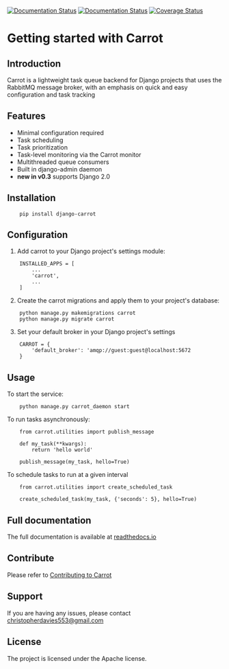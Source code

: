 [![Documentation Status](https://readthedocs.org/projects/django-carrot/badge/?version=latest)](http://django-carrot.readthedocs.io/en/latest/?badge=latest)
[![Documentation Status](https://travis-ci.org/chris104957/django-carrot.svg?branch=master)](https://travis-ci.org/chris104957/django-carrot.svg?branch=master)
[![Coverage Status](https://coveralls.io/repos/github/chris104957/django-carrot/badge.svg?branch=master)](https://coveralls.io/github/chris104957/django-carrot?branch=master)


Getting started with Carrot
===========================

Introduction
------------

Carrot is a lightweight task queue backend for Django projects that uses the RabbitMQ message broker, with an emphasis
on quick and easy configuration and task tracking

Features
--------

- Minimal configuration required
- Task scheduling
- Task prioritization
- Task-level monitoring via the Carrot monitor
- Multithreaded queue consumers
- Built in django-admin daemon
- **new in v0.3** supports Django 2.0

Installation
------------

```
    pip install django-carrot
```


Configuration
-------------

1. Add carrot to your Django project's settings module:

```
    INSTALLED_APPS = [
        ...
        'carrot',
        ...
    ]
```

2. Create the carrot migrations and apply them to your project's database:

```
    python manage.py makemigrations carrot
    python manage.py migrate carrot
```

3. Set your default broker in your Django project's settings

```
    CARROT = {
        'default_broker': 'amqp://guest:guest@localhost:5672
    }
```

Usage
-----

To start the service:

```
    python manage.py carrot_daemon start
```

To run tasks asynchronously:

```
    from carrot.utilities import publish_message

    def my_task(**kwargs):
        return 'hello world'

    publish_message(my_task, hello=True)

```

To schedule tasks to run at a given interval

```
    from carrot.utilities import create_scheduled_task

    create_scheduled_task(my_task, {'seconds': 5}, hello=True)
```

Full documentation
------------------

The full documentation is available at [readthedocs.io](http://django-carrot.readthedocs.io/en/latest/index.html>)

Contribute
----------

Please refer to [Contributing to Carrot](https://github.com/chris104957/django-carrot/blob/master/CONTRIBUTING.md>)

Support
-------

If you are having any issues, please contact christopherdavies553@gmail.com

License
-------

The project is licensed under the Apache license.
